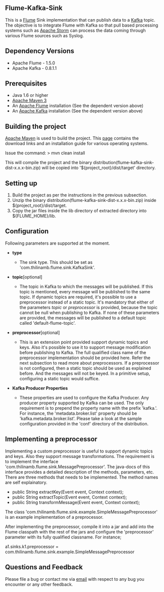 ##  Flume-Kafka-Sink

This is a [Flume](https://flume.apache.org) Sink implementation that can publish data to a [Kafka](http://kafka.apache.org) topic.
The objective is to integrate Flume with Kafka so that pull based processing systems such as [Apache Storm](https://storm.incubator.apache.org) can process the data coming through various Flume sources such as Syslog.

## Dependency Versions
- Apache Flume - 1.5.0
- Apache Kafka - 0.8.1.1

## Prerequisites
- Java 1.6 or higher
- [Apache Maven 3](http://maven.apache.org)
- An [Apache Flume](https://flume.apache.org) installation (See the dependent version above)
- An [Apache Kafka](http://kafka.apache.org) installation (See the dependent version above)

## Building the project
[Apache Maven](http://maven.apache.org) is used to build the project. This [page](http://maven.apache.org/download.cgi) contains the download links and an installation guide for various operating systems.

Issue the command: > mvn clean install

This will compile the project and the binary distribution(flume-kafka-sink-dist-x.x.x-bin.zip) will be copied into '${project_root}/dist/target' directory.

## Setting up

1. Build the project as per the instructions in the previous subsection.
2. Unzip the binary distribution(flume-kafka-sink-dist-x.x.x-bin.zip) inside ${project_root}/dist/target.
3. Copy the jar files inside the lib directory of extracted directory into ${FLUME_HOME}/lib.

## Configuration
Following parameters are supported at the moment.

- **type**
	- The sink type. This should be set as 'com.thilinamb.flume.sink.KafkaSink'.

- **topic**[optional] 
	- The topic in Kafka to which the messages will be published. If this topic is mentioned, every message will be published to the same topic. If dynamic topics are required, it's possible to use a preprocessor instead of a static topic. It's mandatory that either of the parameters _topic_ or _preprocessor_ is provided, because the topic cannot be null when publishing to Kafka. If none of these parameters are provided, the messages will be published to a default topic called 'default-flume-topic'.

- **preprocessor**[optional]
	- This is an extension point provided support dynamic topics and keys. Also it's possible to use it to support message modification before publishing to Kafka. The full qualified class name of the preprocessor implementation should be provided here. Refer the next subsection to read more about preprocessors. If a preprocessor is not configured, then a static topic should be used as explained before. And the messages will not be keyed. In a primitive setup, configuring a static topic would suffice.

- **Kafka Producer Properties**
	- These properties are used to configure the Kafka Producer. Any producer property supported by Kafka can be used. The only requirement is to prepend the property name with the prefix 'kafka.'. For instance, the 'metadata.broker.list' property should be 'kafka.metadata.broker.list'. Please take a look at the sample configuration provided in the 'conf' directory of the distribution.
    
## Implementing a preprocessor
Implementing a custom preprocessor is useful to support dynamic topics and keys. Also they support message transformations. The requirement is to implement the interface 'com.thilinamb.flume.sink.MessagePreprocessor'. The java-docs of this interface provides a detailed description of the methods, parameters, etc. There are three methods that needs to be implemented. The method names are self explainatory.

- public String extractKey(Event event, Context context);
- public String extractTopic(Event event, Context context);
- public String transformMessage(Event event, Context context);

The class 'com.thilinamb.flume.sink.example.SimpleMessagePreprocessor' is an example implementation of a preprocessor.

After implementing the preprocessor, compile it into a jar and add into the Flume classpath with the rest of the jars and configure the 'preprocessor' parameter with its fully qualified classname. For instance;

a1.sinks.k1.preprocessor = com.thilinamb.flume.sink.example.SimpleMessagePreprocessor

## Questions and Feedback
Please file a bug or contact me via [email](mailto:thilinamb@gmail.com) with respect to any bug you encounter or any other feedback.









